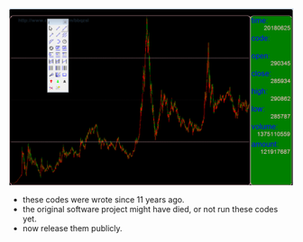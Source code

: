 ![img](https://github.com/bbqz007/stock-drawing-assistant-tool/blob/master/res/demo1.gif)


* these codes were wrote since 11 years ago.
* the original software project might have died, or not run these codes yet. 
* now release them publicly.
